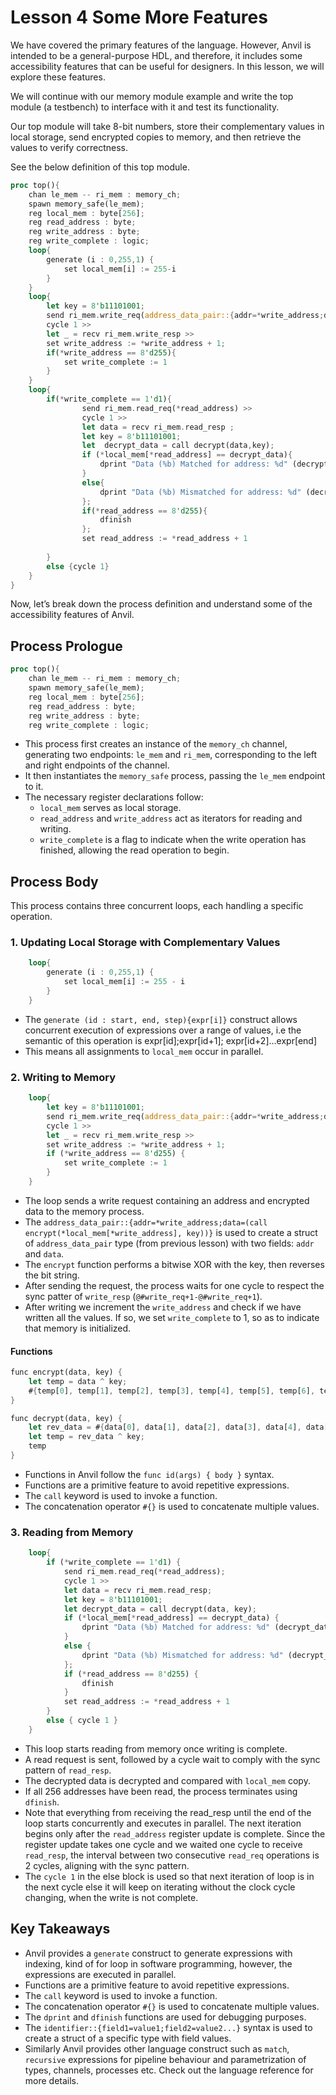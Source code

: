 # Lesson 4 Some More Features

We have covered the primary features of the language. However, Anvil is intended to be a general-purpose HDL, and therefore, it includes some accessibility features that can be useful for designers. In this lesson, we will explore these features.

We will continue with our memory module example and write the top module (a testbench) to interface with it and test its functionality.

Our top module will take 8-bit numbers, store their complementary values in local storage, send encrypted copies to memory, and then retrieve the values to verify correctness.

See the below definition of this top module.

```rust
proc top(){
    chan le_mem -- ri_mem : memory_ch;
    spawn memory_safe(le_mem);
    reg local_mem : byte[256];
    reg read_address : byte;
    reg write_address : byte;
    reg write_complete : logic;
    loop{
        generate (i : 0,255,1) {
            set local_mem[i] := 255-i
        }
    }
    loop{
        let key = 8'b11101001;
        send ri_mem.write_req(address_data_pair::{addr=*write_address;data=(call encrypt(*local_mem[*write_address],key))}) >>
        cycle 1 >>
        let _ = recv ri_mem.write_resp >>
        set write_address := *write_address + 1;
        if(*write_address == 8'd255){
            set write_complete := 1
        }
    }
    loop{
        if(*write_complete == 1'd1){
                send ri_mem.read_req(*read_address) >>
                cycle 1 >>
                let data = recv ri_mem.read_resp ;
                let key = 8'b11101001;
                let  decrypt_data = call decrypt(data,key);
                if (*local_mem[*read_address] == decrypt_data){
                    dprint "Data (%b) Matched for address: %d" (decrypt_data,*read_address)
                }
                else{
                    dprint "Data (%b) Mismatched for address: %d" (decrypt_data,*read_address)
                };
                if(*read_address == 8'd255){
                    dfinish
                };
                set read_address := *read_address + 1
                
        }
        else {cycle 1}
    }
}
```

Now, let’s break down the process definition and understand some of the accessibility features of Anvil.

## Process Prologue
```rust
proc top(){
    chan le_mem -- ri_mem : memory_ch;
    spawn memory_safe(le_mem);
    reg local_mem : byte[256];
    reg read_address : byte;
    reg write_address : byte;
    reg write_complete : logic;
```
- This process first creates an instance of the `memory_ch` channel, generating two endpoints: `le_mem` and `ri_mem`, corresponding to the left and right endpoints of the channel.
- It then instantiates the `memory_safe` process, passing the `le_mem` endpoint to it.
- The necessary register declarations follow:
  - `local_mem` serves as local storage.
  - `read_address` and `write_address` act as iterators for reading and writing.
  - `write_complete` is a flag to indicate when the write operation has finished, allowing the read operation to begin.

## Process Body
This process contains three concurrent loops, each handling a specific operation.

### 1. Updating Local Storage with Complementary Values
```rust
    loop{
        generate (i : 0,255,1) {
            set local_mem[i] := 255 - i
        }
    }
```
- The `generate (id : start, end, step){expr[i]}` construct allows concurrent execution of expressions over a range of values, i.e the semantic of this operation is expr[id];expr[id+1]; expr[id+2]...expr[end]
- This means all assignments to `local_mem` occur in parallel.

### 2. Writing to Memory
```rust
    loop{
        let key = 8'b11101001;
        send ri_mem.write_req(address_data_pair::{addr=*write_address;data=(call encrypt(*local_mem[*write_address], key))}) >>
        cycle 1 >>
        let _ = recv ri_mem.write_resp >>
        set write_address := *write_address + 1;
        if (*write_address == 8'd255) {
            set write_complete := 1
        }
    }
```
- The loop sends a write request containing an address and encrypted data to the memory process.
- The `address_data_pair::{addr=*write_address;data=(call encrypt(*local_mem[*write_address], key))}` is used to create a struct of `address_data_pair` type (from previous lesson) with two fields: `addr` and `data`.
- The `encrypt` function performs a bitwise XOR with the key, then reverses the bit string. 
- After sending the request, the process waits for one cycle to respect the sync patter of `write_resp` (`@#write_req+1-@#write_req+1`).
- After writing we increment the `write_address` and check if we have written all the values. If so, we set `write_complete` to 1, so as to indicate that memory is initialized.

#### Functions
```rust
func encrypt(data, key) {
    let temp = data ^ key;
    #{temp[0], temp[1], temp[2], temp[3], temp[4], temp[5], temp[6], temp[7]}
}

func decrypt(data, key) {
    let rev_data = #{data[0], data[1], data[2], data[3], data[4], data[5], data[6], data[7]};
    let temp = rev_data ^ key;
    temp
}
```
- Functions in Anvil follow the `func id(args) { body }` syntax.
- Functions are a primitive feature to avoid repetitive expressions.
- The `call` keyword is used to invoke a function.
- The concatenation operator `#{}` is used to concatenate multiple values.

### 3. Reading from Memory
```rust
    loop{
        if (*write_complete == 1'd1) {
            send ri_mem.read_req(*read_address);
            cycle 1 >>
            let data = recv ri_mem.read_resp;
            let key = 8'b11101001;
            let decrypt_data = call decrypt(data, key);
            if (*local_mem[*read_address] == decrypt_data) {
                dprint "Data (%b) Matched for address: %d" (decrypt_data, *read_address)
            }
            else {
                dprint "Data (%b) Mismatched for address: %d" (decrypt_data, *read_address)
            };
            if (*read_address == 8'd255) {
                dfinish
            }
            set read_address := *read_address + 1
        }
        else { cycle 1 }
    }
```

- This loop starts reading from memory once writing is complete.
- A read request is sent, followed by a cycle wait to comply with the sync pattern of `read_resp`.
- The decrypted data is decrypted and compared with `local_mem` copy.
- If all 256 addresses have been read, the process terminates using `dfinish`.
- Note that everything from receiving the read_resp until the end of the loop starts concurrently and executes in parallel. The next iteration begins only after the `read_address` register update is complete. Since the register update takes one cycle and we waited one cycle to receive `read_resp`, the interval between two consecutive `read_req` operations is 2 cycles, aligning with the sync pattern.
- The `cycle 1` in the else block is used so that next iteration of loop is in the next cycle else it will keep on iterating without the clock cycle changing, when the write is not complete.



## Key Takeaways

- Anvil provides a `generate` construct to generate expressions with indexing, kind of for loop in software programming, however, the expressions are executed in parallel.
- Functions are a primitive feature to avoid repetitive expressions.
- The `call` keyword is used to invoke a function.
- The concatenation operator `#{}` is used to concatenate multiple values.
- The `dprint` and `dfinish` functions are used for debugging purposes.
- The `identifier::{field1=value1;field2=value2...}` syntax is used to create a struct of a specific type with field values.
- Similarly Anvil provides other language construct such as `match`, `recursive` expressions for pipeline behaviour and parametrization of types, channels, processes etc. Check out the language reference for more details.



<!-- ## Some Questions to think about: -->

